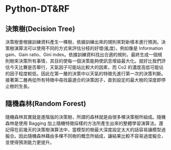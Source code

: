 # Python-DT&RF

## 決策樹(Decision Tree)
決策樹會根據訓練資料產生一棵樹，依據訓練出來的規則來對新樣本進行預測。決策樹演算法可以使用不同的方式來評估分枝的好壞(亂度)，例如像是 Information gain、Gain ratio、Gini index。依據訓練資料找出合適的規則，最終生成一個規則樹來決策所有事情，其目的使每一個決策能夠使訊息增益最大化。就好比我們評估今天比賽是否舉行，天氣因子可能站比較大的因素，而 Co2 的濃度高低可能佔的因子程度較低。因此在第一層的決策中以天氣的特徵先進行第一次的決策判斷。接著第二層再從所有特徵中尋找最適合的決策因子，直到設定的最大樹的深度即停止樹的生長。

## 隨機森林(Random Forest)
隨機森林其實就是進階版的決策樹，所謂的森林就是由很多棵決策樹所組成。隨機森林是使用 Bagging 加上隨機特徵採樣的方法所產生出來的整體學習演算法。還記得在前幾天的決策樹演算法中，當模型的樹最大深度設定太大的話容易讓模型過擬合。因此隨機森林藉由多棵不同樹的概念所組成，讓結果比較不容易過度擬合，並使得預測能力更提升。
